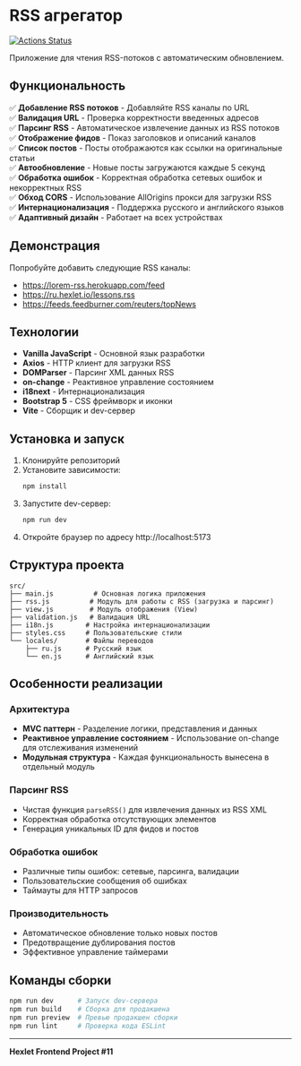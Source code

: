 # RSS агрегатор

[![Actions Status](https://github.com/rsafarin/frontend-project-11/actions/workflows/hexlet-check.yml/badge.svg)](https://github.com/rsafarin/frontend-project-11/actions)

Приложение для чтения RSS-потоков с автоматическим обновлением.

## Функциональность

✅ **Добавление RSS потоков** - Добавляйте RSS каналы по URL  
✅ **Валидация URL** - Проверка корректности введенных адресов  
✅ **Парсинг RSS** - Автоматическое извлечение данных из RSS потоков  
✅ **Отображение фидов** - Показ заголовков и описаний каналов  
✅ **Список постов** - Посты отображаются как ссылки на оригинальные статьи  
✅ **Автообновление** - Новые посты загружаются каждые 5 секунд  
✅ **Обработка ошибок** - Корректная обработка сетевых ошибок и некорректных RSS  
✅ **Обход CORS** - Использование AllOrigins прокси для загрузки RSS  
✅ **Интернационализация** - Поддержка русского и английского языков  
✅ **Адаптивный дизайн** - Работает на всех устройствах  

## Демонстрация

Попробуйте добавить следующие RSS каналы:
- https://lorem-rss.herokuapp.com/feed
- https://ru.hexlet.io/lessons.rss  
- https://feeds.feedburner.com/reuters/topNews

## Технологии

- **Vanilla JavaScript** - Основной язык разработки
- **Axios** - HTTP клиент для загрузки RSS
- **DOMParser** - Парсинг XML данных RSS
- **on-change** - Реактивное управление состоянием
- **i18next** - Интернационализация
- **Bootstrap 5** - CSS фреймворк и иконки
- **Vite** - Сборщик и dev-сервер

## Установка и запуск

1. Клонируйте репозиторий
2. Установите зависимости:
   ```bash
   npm install
   ```
3. Запустите dev-сервер:
   ```bash
   npm run dev
   ```
4. Откройте браузер по адресу http://localhost:5173

## Структура проекта

```
src/
├── main.js          # Основная логика приложения
├── rss.js          # Модуль для работы с RSS (загрузка и парсинг)
├── view.js         # Модуль отображения (View)
├── validation.js   # Валидация URL
├── i18n.js        # Настройка интернационализации
├── styles.css     # Пользовательские стили
└── locales/       # Файлы переводов
    ├── ru.js      # Русский язык
    └── en.js      # Английский язык
```

## Особенности реализации

### Архитектура
- **MVC паттерн** - Разделение логики, представления и данных
- **Реактивное управление состоянием** - Использование on-change для отслеживания изменений
- **Модульная структура** - Каждая функциональность вынесена в отдельный модуль

### Парсинг RSS
- Чистая функция `parseRSS()` для извлечения данных из RSS XML
- Корректная обработка отсутствующих элементов
- Генерация уникальных ID для фидов и постов

### Обработка ошибок
- Различные типы ошибок: сетевые, парсинга, валидации
- Пользовательские сообщения об ошибках
- Таймауты для HTTP запросов

### Производительность
- Автоматическое обновление только новых постов
- Предотвращение дублирования постов
- Эффективное управление таймерами

## Команды сборки

```bash
npm run dev      # Запуск dev-сервера
npm run build    # Сборка для продакшена
npm run preview  # Превью продакшен сборки
npm run lint     # Проверка кода ESLint
```

---

**Hexlet Frontend Project #11**